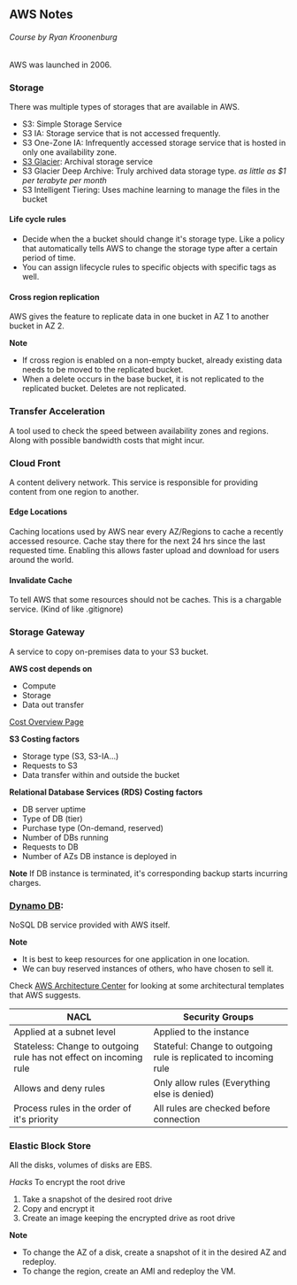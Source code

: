 ## AWS Notes
###### Course by Ryan Kroonenburg

AWS was launched in 2006.

### Storage

There was multiple types of storages that are available in AWS.
* S3: Simple Storage Service
* S3 IA: Storage service that is not accessed frequently.
* S3 One-Zone IA: Infrequently accessed storage service that is hosted in only one availability zone.
* [S3 Glacier](https://docs.aws.amazon.com/amazonglacier/latest/dev/introduction.html): Archival storage service
* S3 Glacier Deep Archive: Truly archived data storage type. _as little as $1 per terabyte per month_
* S3 Intelligent Tiering: Uses machine learning to manage the files in the bucket

#### Life cycle rules
- Decide when the a bucket should change it's storage type. Like a policy that automatically tells AWS to change the storage type after a certain period of time.
- You can assign lifecycle rules to specific objects with specific tags as well.

#### Cross region replication
AWS gives the feature to replicate data in one bucket in AZ 1 to another bucket in AZ 2.

__Note__
* If cross region is enabled on a non-empty bucket, already existing data needs to be moved to the replicated bucket.
* When a delete occurs in the base bucket, it is not replicated to the replicated bucket. Deletes are not replicated.

### Transfer Acceleration

A tool used to check the speed between availability zones and regions. Along with possible bandwidth costs that might incur.

### Cloud Front

A content delivery network. This service is responsible for providing content from one region to another.

#### Edge Locations
Caching locations used by AWS near every AZ/Regions to cache a recently accessed resource. Cache stay there for the next 24 hrs since the last requested time.
Enabling this allows faster upload and download for users around the world.

#### Invalidate Cache
To tell AWS that some resources should not be caches. This is a chargable service. (Kind of like .gitignore)

### Storage Gateway

A service to copy on-premises data to your S3 bucket.

__AWS cost depends on__
* Compute
* Storage
* Data out transfer

[Cost Overview Page](https://d1.awsstatic.com/whitepapers/aws_pricing_overview.pdf)

__S3 Costing factors__
* Storage type (S3, S3-IA...)
* Requests to S3
* Data transfer within and outside the bucket

__Relational Database Services (RDS) Costing factors__
* DB server uptime
* Type of DB (tier)
* Purchase type (On-demand, reserved)
* Number of DBs running
* Requests to DB
* Number of AZs DB instance is deployed in

__Note__
If DB instance is terminated, it's corresponding backup starts incurring charges.

### [Dynamo DB](https://aws.amazon.com/dynamodb/): 
NoSQL DB service provided with AWS itself.

__Note__
* It is best to keep resources for one application in one location.
* We can buy reserved instances of others, who have chosen to sell it.

Check [AWS Architecture Center](https://aws.amazon.com/architecture/?awsf.quickstart-architecture-page-filter=highlight%23new) for looking at some architectural templates that AWS suggests.

NACL | Security Groups
--- | ---
Applied at a subnet level | Applied to the instance
Stateless: Change to outgoing rule has not effect on incoming rule | Stateful: Change to outgoing rule is replicated to incoming rule
Allows and deny rules | Only allow rules (Everything else is denied)
Process rules in the order of it's priority | All rules are checked before connection

### Elastic Block Store

All the disks, volumes of disks are EBS.

_Hacks_
To encrypt the root drive
1. Take a snapshot of the desired root drive
1. Copy and encrypt it
1. Create an image keeping the encrypted drive as root drive

__Note__
* To change the AZ of a disk, create a snapshot of it in the desired AZ and redeploy.
* To change the region, create an AMI and redeploy the VM.

